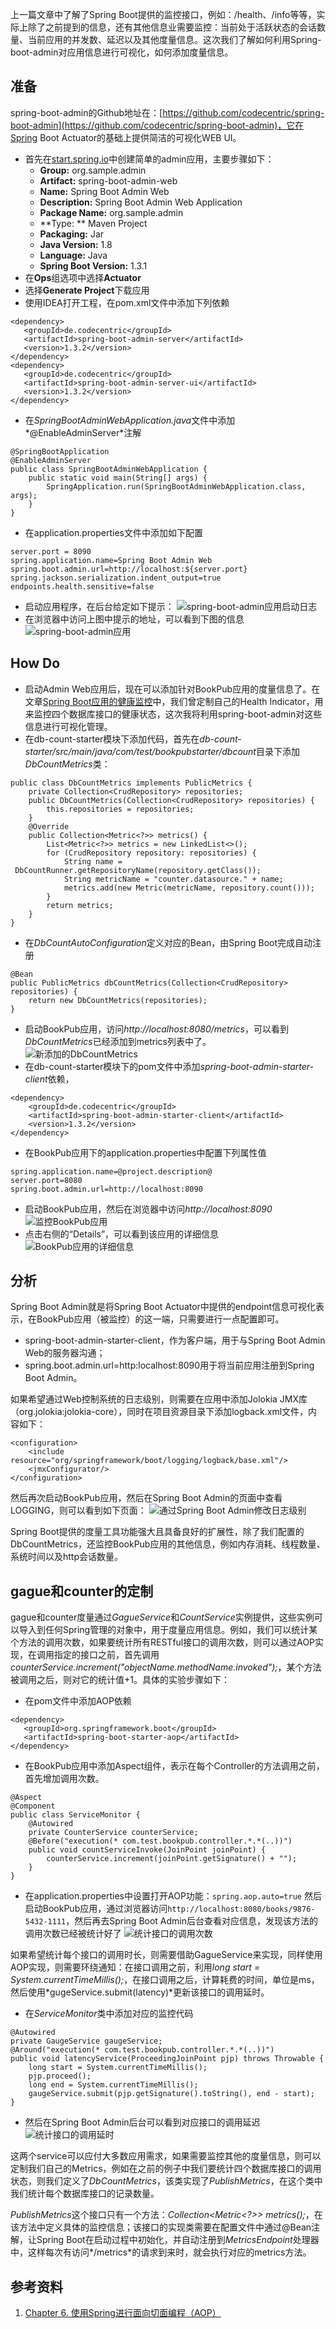 上一篇文章中了解了Spring Boot提供的监控接口，例如：/health、/info等等，实际上除了之前提到的信息，还有其他信息业需要监控：当前处于活跃状态的会话数量、当前应用的并发数、延迟以及其他度量信息。这次我们了解如何利用Spring-boot-admin对应用信息进行可视化，如何添加度量信息。

## 准备
spring-boot-admin的Github地址在：[https://github.com/codecentric/spring-boot-admin](https://github.com/codecentric/spring-boot-admin)，它在Spring Boot Actuator的基础上提供简洁的可视化WEB UI。

- 首先在[start.spring.io](http://start.spring.io/)中创建简单的admin应用，主要步骤如下：
  - **Group:** org.sample.admin
  - **Artifact:** spring-boot-admin-web
  - **Name:** Spring Boot Admin Web
  - **Description:** Spring Boot Admin Web Application
  - **Package Name:** org.sample.admin
  - **Type: ** Maven Project
  - **Packaging:** Jar
  - **Java Version:** 1.8
  - **Language:** Java
  - **Spring Boot Version:** 1.3.1
- 在**Ops**组选项中选择**Actuator**
- 选择**Generate Project**下载应用
- 使用IDEA打开工程，在pom.xml文件中添加下列依赖
```
<dependency>
   <groupId>de.codecentric</groupId>
   <artifactId>spring-boot-admin-server</artifactId>
   <version>1.3.2</version>
</dependency>
<dependency>
   <groupId>de.codecentric</groupId>
   <artifactId>spring-boot-admin-server-ui</artifactId>
   <version>1.3.2</version>
</dependency>
```
- 在*SpringBootAdminWebApplication.java*文件中添加*@EnableAdminServer*注解
```
@SpringBootApplication
@EnableAdminServer
public class SpringBootAdminWebApplication {
    public static void main(String[] args) {
        SpringApplication.run(SpringBootAdminWebApplication.class, args);
    }
}
```
- 在application.properties文件中添加如下配置
```
server.port = 8090
spring.application.name=Spring Boot Admin Web
spring.boot.admin.url=http://localhost:${server.port}
spring.jackson.serialization.indent_output=true
endpoints.health.sensitive=false
```
- 启动应用程序，在后台给定如下提示：
![spring-boot-admin应用启动日志](http://upload-images.jianshu.io/upload_images/44770-77d7f7aab29a963f.png?imageMogr2/auto-orient/strip%7CimageView2/2/w/1240)
- 在浏览器中访问上图中提示的地址，可以看到下图的信息
![spring-boot-admin应用](http://upload-images.jianshu.io/upload_images/44770-415b947617b5b89f.png?imageMogr2/auto-orient/strip%7CimageView2/2/w/1240)

## How Do
- 启动Admin Web应用后，现在可以添加针对BookPub应用的度量信息了。在文章[Spring Boot应用的健康监控](http://www.jianshu.com/p/734519d3c383)中，我们曾定制自己的Health Indicator，用来监控四个数据库接口的健康状态，这次我将利用spring-boot-admin对这些信息进行可视化管理。
- 在db-count-starter模块下添加代码，首先在*db-count-starter/src/main/java/com/test/bookpubstarter/dbcount*目录下添加*DbCountMetrics*类：
```
public class DbCountMetrics implements PublicMetrics {
    private Collection<CrudRepository> repositories;
    public DbCountMetrics(Collection<CrudRepository> repositories) {
        this.repositories = repositories;
    }
    @Override
    public Collection<Metric<?>> metrics() {
        List<Metric<?>> metrics = new LinkedList<>();
        for (CrudRepository repository: repositories) {
            String name =
 DbCountRunner.getRepositoryName(repository.getClass());
            String metricName = "counter.datasource." + name;
            metrics.add(new Metric(metricName, repository.count()));
        }
        return metrics;
    }
}
```
- 在*DbCountAutoConfiguration*定义对应的Bean，由Spring Boot完成自动注册
```
@Bean
public PublicMetrics dbCountMetrics(Collection<CrudRepository> repositories) {
    return new DbCountMetrics(repositories);
}
```
- 启动BookPub应用，访问*http://localhost:8080/metrics*，可以看到*DbCountMetrics*已经添加到metrics列表中了。
![新添加的DbCountMetrics](http://upload-images.jianshu.io/upload_images/44770-2941135dbe9741a9.png?imageMogr2/auto-orient/strip%7CimageView2/2/w/1240)
- 在db-count-starter模块下的pom文件中添加*spring-boot-admin-starter-client*依赖，
```
<dependency>
    <groupId>de.codecentric</groupId>
    <artifactId>spring-boot-admin-starter-client</artifactId>
    <version>1.3.2</version>
</dependency>
```
- 在BookPub应用下的application.properties中配置下列属性值
```
spring.application.name=@project.description@
server.port=8080
spring.boot.admin.url=http://localhost:8090
```
- 启动BookPub应用，然后在浏览器中访问*http://localhost:8090*
![监控BookPub应用](http://upload-images.jianshu.io/upload_images/44770-0c4d8bd34efb8cd2.png?imageMogr2/auto-orient/strip%7CimageView2/2/w/1240)
- 点击右侧的“Details”，可以看到该应用的详细信息
![BookPub应用的详细信息](http://upload-images.jianshu.io/upload_images/44770-c70d42e703b871f6.png?imageMogr2/auto-orient/strip%7CimageView2/2/w/1240)

## 分析
Spring Boot Admin就是将Spring Boot Actuator中提供的endpoint信息可视化表示，在BookPub应用（被监控）的这一端，只需要进行一点配置即可。
- spring-boot-admin-starter-client，作为客户端，用于与Spring Boot Admin Web的服务器沟通；
- spring.boot.admin.url=http:localhost:8090用于将当前应用注册到Spring Boot Admin。

如果希望通过Web控制系统的日志级别，则需要在应用中添加Jolokia JMX库（org.jolokia:jolokia-core），同时在项目资源目录下添加logback.xml文件，内容如下：
```
<configuration>
    <include resource="org/springframework/boot/logging/logback/base.xml"/>
    <jmxConfigurator/>
</configuration>
```
然后再次启动BookPub应用，然后在Spring Boot Admin的页面中查看LOGGING，则可以看到如下页面：
![通过Spring Boot Admin修改日志级别](http://upload-images.jianshu.io/upload_images/44770-def7efd0cb3d57a0.png?imageMogr2/auto-orient/strip%7CimageView2/2/w/1240)

Spring Boot提供的度量工具功能强大且具备良好的扩展性，除了我们配置的DbCountMetrics，还监控BookPub应用的其他信息，例如内存消耗、线程数量、系统时间以及http会话数量。

## gague和counter的定制
gague和counter度量通过*GagueService*和*CountService*实例提供，这些实例可以导入到任何Spring管理的对象中，用于度量应用信息。例如，我们可以统计某个方法的调用次数，如果要统计所有RESTful接口的调用次数，则可以通过AOP实现，在调用指定的接口之前，首先调用*counterService.increment("objectName.methodName.invoked");*，某个方法被调用之后，则对它的统计值+1。具体的实验步骤如下：
- 在pom文件中添加AOP依赖
```
<dependency>
   <groupId>org.springframework.boot</groupId>
   <artifactId>spring-boot-starter-aop</artifactId>
</dependency>
```
- 在BookPub应用中添加Aspect组件，表示在每个Controller的方法调用之前，首先增加调用次数。
```
@Aspect
@Component
public class ServiceMonitor {
    @Autowired
    private CounterService counterService;
    @Before("execution(* com.test.bookpub.controller.*.*(..))")
    public void countServiceInvoke(JoinPoint joinPoint) {
        counterService.increment(joinPoint.getSignature() + "");
    }
}
```
- 在application.properties中设置打开AOP功能：`spring.aop.auto=true`
然后启动BookPub应用，通过浏览器访问`http://localhost:8080/books/9876-5432-1111`，然后再去Spring Boot Admin后台查看对应信息，发现该方法的调用次数已经被统计好了
![统计接口的调用次数](http://upload-images.jianshu.io/upload_images/44770-227a3cd7e9cb5789.png?imageMogr2/auto-orient/strip%7CimageView2/2/w/1240)

如果希望统计每个接口的调用时长，则需要借助GagueService来实现，同样使用AOP实现，则需要环绕通知：在接口调用之前，利用*long start = System.currentTimeMillis();*，在接口调用之后，计算耗费的时间，单位是ms，然后使用*gugeService.submit(latency)*更新该接口的调用延时。
- 在*ServiceMonitor*类中添加对应的监控代码
```
@Autowired
private GaugeService gaugeService;
@Around("execution(* com.test.bookpub.controller.*.*(..))")
public void latencyService(ProceedingJoinPoint pjp) throws Throwable {
    long start = System.currentTimeMillis();
    pjp.proceed();
    long end = System.currentTimeMillis();
    gaugeService.submit(pjp.getSignature().toString(), end - start);
}
```
- 然后在Spring Boot Admin后台可以看到对应接口的调用延迟
![统计接口的调用延时](http://upload-images.jianshu.io/upload_images/44770-affc99a7a0b0e52b.png?imageMogr2/auto-orient/strip%7CimageView2/2/w/1240)

这两个service可以应付大多数应用需求，如果需要监控其他的度量信息，则可以定制我们自己的Metrics，例如在之前的例子中我们要统计四个数据库接口的调用状态，则我们定义了*DbCountMetrics*，该类实现了*PublishMetrics*，在这个类中我们统计每个数据库接口的记录数量。

*PublishMetrics*这个接口只有一个方法：*Collection<Metric<?>> metrics();*，在该方法中定义具体的监控信息；该接口的实现类需要在配置文件中通过@Bean注解，让Spring Boot在启动过程中初始化，并自动注册到*MetricsEndpoint*处理器中，这样每次有访问*/metrics*的请求到来时，就会执行对应的metrics方法。

## 参考资料
1. [Chapter 6. 使用Spring进行面向切面编程（AOP）](http://shouce.jb51.net/spring/aop.html)
